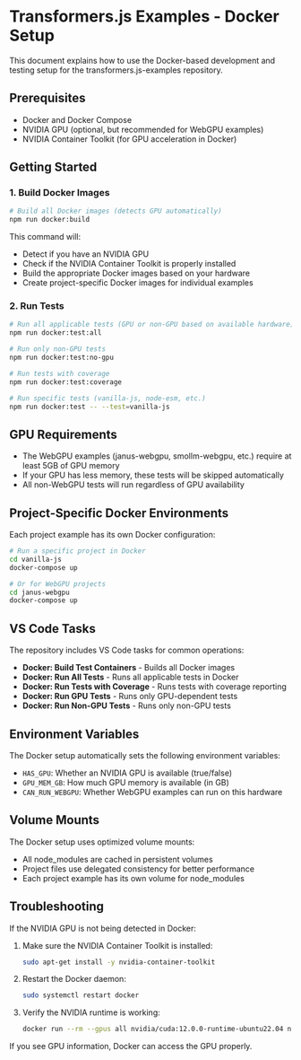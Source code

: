 # Transformers.js Examples - Docker Setup

This document explains how to use the Docker-based development and testing setup for the transformers.js-examples repository.

## Prerequisites

- Docker and Docker Compose
- NVIDIA GPU (optional, but recommended for WebGPU examples)
- NVIDIA Container Toolkit (for GPU acceleration in Docker)

## Getting Started

### 1. Build Docker Images

```bash
# Build all Docker images (detects GPU automatically)
npm run docker:build
```

This command will:

- Detect if you have an NVIDIA GPU
- Check if the NVIDIA Container Toolkit is properly installed
- Build the appropriate Docker images based on your hardware
- Create project-specific Docker images for individual examples

### 2. Run Tests

```bash
# Run all applicable tests (GPU or non-GPU based on available hardware)
npm run docker:test:all

# Run only non-GPU tests
npm run docker:test:no-gpu

# Run tests with coverage
npm run docker:test:coverage

# Run specific tests (vanilla-js, node-esm, etc.)
npm run docker:test -- --test=vanilla-js
```

## GPU Requirements

- The WebGPU examples (janus-webgpu, smollm-webgpu, etc.) require at least 5GB of GPU memory
- If your GPU has less memory, these tests will be skipped automatically
- All non-WebGPU tests will run regardless of GPU availability

## Project-Specific Docker Environments

Each project example has its own Docker configuration:

```bash
# Run a specific project in Docker
cd vanilla-js
docker-compose up

# Or for WebGPU projects
cd janus-webgpu
docker-compose up
```

## VS Code Tasks

The repository includes VS Code tasks for common operations:

- **Docker: Build Test Containers** - Builds all Docker images
- **Docker: Run All Tests** - Runs all applicable tests in Docker
- **Docker: Run Tests with Coverage** - Runs tests with coverage reporting
- **Docker: Run GPU Tests** - Runs only GPU-dependent tests
- **Docker: Run Non-GPU Tests** - Runs only non-GPU tests

## Environment Variables

The Docker setup automatically sets the following environment variables:

- `HAS_GPU`: Whether an NVIDIA GPU is available (true/false)
- `GPU_MEM_GB`: How much GPU memory is available (in GB)
- `CAN_RUN_WEBGPU`: Whether WebGPU examples can run on this hardware

## Volume Mounts

The Docker setup uses optimized volume mounts:

- All node_modules are cached in persistent volumes
- Project files use delegated consistency for better performance
- Each project example has its own volume for node_modules

## Troubleshooting

If the NVIDIA GPU is not being detected in Docker:

1. Make sure the NVIDIA Container Toolkit is installed:

   ```bash
   sudo apt-get install -y nvidia-container-toolkit
   ```

2. Restart the Docker daemon:

   ```bash
   sudo systemctl restart docker
   ```

3. Verify the NVIDIA runtime is working:

   ```bash
   docker run --rm --gpus all nvidia/cuda:12.0.0-runtime-ubuntu22.04 nvidia-smi
   ```

If you see GPU information, Docker can access the GPU properly.
